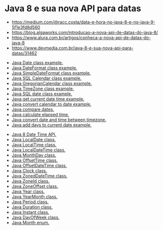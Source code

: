 # Java 8 e sua nova API para datas

- https://medium.com/@racc.costa/data-e-hora-no-java-8-e-no-java-9-5f1e3fd8d560
- https://blog.algaworks.com/introducao-a-nova-api-de-datas-do-java-8/
- https://www.alura.com.br/artigos/conheca-a-nova-api-de-datas-do-java-8
- https://www.devmedia.com.br/java-8-e-sua-nova-api-para-datas/31462
<ul>
    <li><a href="https://www.w3schools.blog/java-util-date-class">Java Date class example.</a></li>
    <li><a href="https://www.w3schools.blog/java-text-dateformat-class">Java DateFormat class example.</a></li>
    <li><a href="https://www.w3schools.blog/java-text-simpledateformat-class">Java SimpleDateFormat class example.</a>
    </li>
    <li><a href="https://www.w3schools.blog/java-util-calendar-class">Java SQL Calendar class example.</a></li>
    <li><a href="https://www.w3schools.blog/java-util-gregoriancalendar-class">Java GregorianCalendar class example.</a>
    </li>
    <li><a href="https://www.w3schools.blog/java-util-timezone-class">Java TimeZone class example.</a></li>
    <li><a href="https://www.w3schools.blog/java-sql-date-class">Java SQL date class example.</a></li>
    <li><a href="https://www.w3schools.blog/java-get-current-date-time">Java get current date time example.</a></li>
    <li><a href="https://www.w3schools.blog/calendar-to-date-java">Java convert calendar to date example.</a></li>
    <li><a href="https://www.w3schools.blog/java-compare-dates">Java compare dates.</a></li>
    <li><a href="https://www.w3schools.blog/java-calculate-elapsed-time">Java calculate elapsed time.</a></li>
    <li><a href="https://www.w3schools.blog/java-convert-date-and-time-between-timezone">Java convert date and time
            between timezone.</a></li>
    <li><a href="https://www.w3schools.blog/java-add-days-to-current-date">Java add days to current date example.</a>
    </li>
</ul>


<ul>
    <li><a href="https://www.w3schools.blog/java-8-date-time-api">Java 8 Date Time API.</a></li>
    <li><a href="https://www.w3schools.blog/java-8-localdate-class">Java LocalDate class.</a></li>
    <li><a href="https://www.w3schools.blog/java-8-localtime-class">Java LocalTime class.</a></li>
    <li><a href="https://www.w3schools.blog/java-8-localdatetime-class">Java LocalDateTime class.</a></li>
    <li><a href="https://www.w3schools.blog/java-8-monthday-class">Java MonthDay class.</a></li>
    <li><a href="https://www.w3schools.blog/java-8-offsettime-class">Java OffsetTime class.</a></li>
    <li><a href="https://www.w3schools.blog/java-8-offsetdatetime-class">Java OffsetDateTime class.</a></li>
    <li><a href="https://www.w3schools.blog/java-clock-class">Java Clock class.</a></li>
    <li><a href="https://www.w3schools.blog/java-8-zoneddatetime-class">Java ZonedDateTime class.</a></li>
    <li><a href="https://www.w3schools.blog/java-8-zoneid-class">Java ZoneId class.</a></li>
    <li><a href="https://www.w3schools.blog/java-8-zoneoffset-class">Java ZoneOffset class.</a></li>
    <li><a href="https://www.w3schools.blog/java-8-year-class">Java Year class.</a></li>
    <li><a href="https://www.w3schools.blog/java-8-yearmonth-class">Java YearMonth class.</a></li>
    <li><a href="https://www.w3schools.blog/java-period-class">Java Period class.</a></li>
    <li><a href="https://www.w3schools.blog/java-8-duration-class">Java Duration class.</a></li>
    <li><a href="https://www.w3schools.blog/java-8-instant-class">Java Instant class.</a></li>
    <li><a href="https://www.w3schools.blog/java-dayofweek-enum">Java DayOfWeek class.</a></li>
    <li><a href="https://www.w3schools.blog/java-month-enum">Java Month enum.</a></li>
</ul>